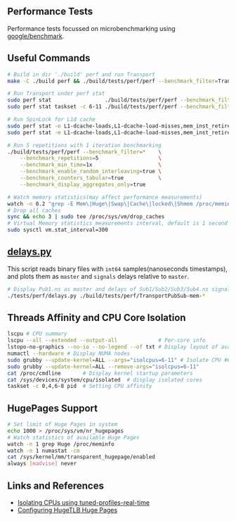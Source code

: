 ## Performance Tests
Performance tests focussed on microbenchmarking using [google/benchmark](https://github.com/google/benchmark/blob/main/docs/user_guide.md).

## Useful Commands
```sh
# Build in dir './build' perf and run Transport
make -C ./build perf && ./build/tests/perf/perf --benchmark_filter=Transport --benchmark_counters_tabular=true

# Run Transport under perf stat
sudo perf stat                 ./build/tests/perf/perf --benchmark_filter=Transport --benchmark_counters_tabular=true
sudo perf stat taskset -c 6-11 ./build/tests/perf/perf --benchmark_filter=Transport --benchmark_counters_tabular=true

# Run SpinLock for L1d cache
sudo perf stat -e L1-dcache-loads,L1-dcache-load-misses,mem_inst_retired.lock_loads ./build/tests/perf/perf --benchmark_filter=TASS
sudo perf stat -e L1-dcache-loads,L1-dcache-load-misses,mem_inst_retired.lock_loads ./build/tests/perf/perf --benchmark_filter=TTSS

# Run 5 repetitions with 1 iteration benchmarking
./build/tests/perf/perf --benchmark_filter=*    \
    --benchmark_repetitions=5                   \
    --benchmark_min_time=1x                     \
    --benchmark_enable_random_interleaving=true \
    --benchmark_counters_tabular=true           \
    --benchmark_display_aggregates_only=true

# Watch memory statistics(may affect performance measurements)
watch -n 0.2 "grep -E Mem\|Huge\|Swap\|Cache\|locked\|Shmem /proc/meminfo && free -hwv"
# Drop all caches
sync && echo 3 | sudo tee /proc/sys/vm/drop_caches
# Virtual Memory statistics measurements interval, default is 1 second
sudo sysctl vm.stat_interval=300
```

## [delays.py](delays.py)
This script reads binary files with `int64` samples(nanoseconds timestamps), and plots them as `master` and `signals` delays relative to `master`.
```sh
# Display Pub1.ns as master and delays of Sub1/Sub2/Sub3/Sub4.ns signals relative to Pub1
./tests/perf/delays.py ./build/tests/perf/TransportPubSub-mem-*
```

## Threads Affinity and CPU Core Isolation
```sh
lscpu # CPU summary
lscpu --all --extended --output-all             # Per-core info
lstopo-no-graphics --no-io --no-legend --of txt # Display layout of available CPUs in physical packages
numactl --hardware # Display NUMA nodes
sudo grubby --update-kernel=ALL --args="isolcpus=6-11" # Isolate CPU #6 - #11 from OS scheduling
sudo grubby --update-kernel=ALL --remove-args="isolcpus=6-11"
cat /proc/cmdline       # Display kernel startup parameters
cat /sys/devices/system/cpu/isolated  # display isolated cores
taskset -c 0,4,6-8 pid  # Setting CPU affinity
```

## HugePages Support
```sh
# Set limit of Huge Pages in system
echo 1000 > /proc/sys/vm/nr_hugepages
# Watch statistics of available Huge Pages
watch -n 1 grep Huge /proc/meminfo
watch -n 1 numastat -cm
cat /sys/kernel/mm/transparent_hugepage/enabled
always [madvise] never
```


## Links and References
 - [Isolating CPUs using tuned-profiles-real-time](https://access.redhat.com/documentation/en-us/red_hat_enterprise_linux_for_real_time/8/html/optimizing_rhel_8_for_real_time_for_low_latency_operation/assembly_isolating-cpus-using-tuned-profiles-realtime_optimizing-rhel8-for-real-time-for-low-latency-operation)
 - [Configuring HugeTLB Huge Pages](https://access.redhat.com/documentation/en-us/red_hat_enterprise_linux/7/html/performance_tuning_guide/sect-red_hat_enterprise_linux-performance_tuning_guide-memory-configuring-huge-pages)
